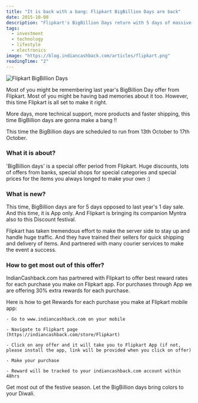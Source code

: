 ```yaml
---
title: "It is back with a bang: Flipkart BigBillion Days are back"
date: 2015-10-08
description: "Flipkart's BigBillion Days return with 5 days of massive discounts from October 13-17. This app-only sale promises better technical support, more products, and faster shipping than last year's event."
tags:
  - investment
  - technology
  - lifestyle
  - electronics
image: "https://blog.indiancashback.com/articles/flipkart.png"
readingTime: "2"
---
```


![Flipkart BigBillion Days](https://blog.indiancashback.com/articles/flipkart.png)


Most of you might be remembering last year\'s BigBillion Day offer from Flipkart. Most of you might be having bad memories about it too. However, this time Flipkart is all set to make it right.

More days, more technical support, more products and faster shipping, this time BigBillion days are gonna make a bang !!

This time the BigBillion days are scheduled to run from 13th October to 17th October.
### What it is about?
\'BigBillion days\' is a special offer period from Flipkart. Huge discounts, lots of offers from banks, special shops for special categories and special prices for the items you always longed to make your own :)
### What is new?
This time, BigBillion days are for 5 days opposed to last year\'s 1 day sale. And this time, it is App only. And Flipkart is bringing its companion Myntra also to this Discount festival.

Flipkart has taken tremendous effort to make the server side to stay up and handle huge traffic. And they have trained their sellers for quick shipping and delivery of items. And partnered with many courier services to make the event a success.
### How to get most out of this offer?
IndianCashback.com has partnered with Flipkart to offer best reward rates for each purchase you make on Flipkart app. For purchases through App we are offering 30% extra rewards for each purchase.

Here is how to get Rewards for each purchase you make at Flipkart mobile app:

	- Go to www.indiancashback.com on your mobile

	- Navigate to Flipkart page (https://indiancashback.com/store/Flipkart)

	- Click on any offer and it will take you to Flipkart App (if not, please install the app, link will be provided when you click on offer)

	- Make your purchase

	- Reward will be tracked to your indiancashback.com account within 48hrs

Get most out of the festive season. Let the BigBillion days bring colors to your Diwali.
